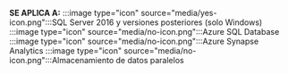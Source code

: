 **SE APLICA A:** :::image type="icon" source="media/yes-icon.png":::SQL Server 2016 y versiones posteriores (solo Windows) :::image type="icon" source="media/no-icon.png":::Azure SQL Database :::image type="icon" source="media/no-icon.png":::Azure Synapse Analytics :::image type="icon" source="media/no-icon.png":::Almacenamiento de datos paralelos